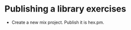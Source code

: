 Publishing a library exercises
==============================

* Create a new mix project. Publish it is hex.pm.
